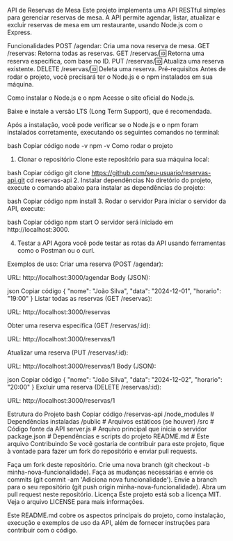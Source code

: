 API de Reservas de Mesa
Este projeto implementa uma API RESTful simples para gerenciar reservas de mesa. A API permite agendar, listar, atualizar e excluir reservas de mesa em um restaurante, usando Node.js com o Express.

Funcionalidades
POST /agendar: Cria uma nova reserva de mesa.
GET /reservas: Retorna todas as reservas.
GET /reservas/:id: Retorna uma reserva específica, com base no ID.
PUT /reservas/:id: Atualiza uma reserva existente.
DELETE /reservas/:id: Deleta uma reserva.
Pré-requisitos
Antes de rodar o projeto, você precisará ter o Node.js e o npm instalados em sua máquina.

Como instalar o Node.js e o npm
Acesse o site oficial do Node.js.

Baixe e instale a versão LTS (Long Term Support), que é recomendada.

Após a instalação, você pode verificar se o Node.js e o npm foram instalados corretamente, executando os seguintes comandos no terminal:

bash
Copiar código
node -v
npm -v
Como rodar o projeto
1. Clonar o repositório
Clone este repositório para sua máquina local:

bash
Copiar código
git clone https://github.com/seu-usuario/reservas-api.git
cd reservas-api
2. Instalar dependências
No diretório do projeto, execute o comando abaixo para instalar as dependências do projeto:

bash
Copiar código
npm install
3. Rodar o servidor
Para iniciar o servidor da API, execute:

bash
Copiar código
npm start
O servidor será iniciado em http://localhost:3000.

4. Testar a API
Agora você pode testar as rotas da API usando ferramentas como o Postman ou o curl.

Exemplos de uso:
Criar uma reserva (POST /agendar):

URL: http://localhost:3000/agendar Body (JSON):

json
Copiar código
{
  "nome": "João Silva",
  "data": "2024-12-01",
  "horario": "19:00"
}
Listar todas as reservas (GET /reservas):

URL: http://localhost:3000/reservas

Obter uma reserva específica (GET /reservas/:id):

URL: http://localhost:3000/reservas/1

Atualizar uma reserva (PUT /reservas/:id):

URL: http://localhost:3000/reservas/1 Body (JSON):

json
Copiar código
{
  "nome": "João Silva",
  "data": "2024-12-02",
  "horario": "20:00"
}
Excluir uma reserva (DELETE /reservas/:id):

URL: http://localhost:3000/reservas/1

Estrutura do Projeto
bash
Copiar código
/reservas-api
  /node_modules        # Dependências instaladas
  /public              # Arquivos estáticos (se houver)
  /src                 # Código fonte da API
  server.js            # Arquivo principal que inicia o servidor
  package.json         # Dependências e scripts do projeto
  README.md            # Este arquivo
Contribuindo
Se você gostaria de contribuir para este projeto, fique à vontade para fazer um fork do repositório e enviar pull requests.

Faça um fork deste repositório.
Crie uma nova branch (git checkout -b minha-nova-funcionalidade).
Faça as mudanças necessárias e envie os commits (git commit -am 'Adiciona nova funcionalidade').
Envie a branch para o seu repositório (git push origin minha-nova-funcionalidade).
Abra um pull request neste repositório.
Licença
Este projeto está sob a licença MIT. Veja o arquivo LICENSE para mais informações.

Este README.md cobre os aspectos principais do projeto, como instalação, execução e exemplos de uso da API, além de fornecer instruções para contribuir com o código.




